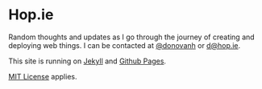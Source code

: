 # Hop.ie

Random thoughts and updates as I go through the journey of creating and deploying web things. I can be contacted at [@donovanh](http://mastodon.ie/@donovanh) or d@hop.ie.

This site is running on [Jekyll](http://jekyllrb.org) and [Github Pages](http://pages.github.com).

[MIT License](http://en.wikipedia.org/wiki/MIT_License) applies.
